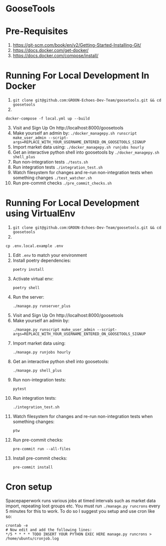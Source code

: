 # GooseTools

# Pre-Requisites

1. https://git-scm.com/book/en/v2/Getting-Started-Installing-Git/
2. https://docs.docker.com/get-docker/
3. https://docs.docker.com/compose/install/

# Running For Local Development In Docker

1. ```git clone git@github.com:GROON-Echoes-Dev-Team/goosetools.git && cd goosetools```
2.
 ```
 docker-compose -f local.yml up --build
 ```
3. Visit and Sign Up On http://localhost:8000/goosetools
4. Make yourself an admin
   by: ```./docker_managepy.sh runscript make_user_admin --script-args=REPLACE_WITH_YOUR_USERNAME_ENTERED_ON_GOOSETOOLS_SIGNUP```
5. Import market data using: ```./docker_managepy.sh runjobs hourly```
6. Get an interactive python shell into goosetools
   by ```./docker_managepy.sh shell_plus```
7. Run non-integration tests ```./tests.sh```
8. Run integration tests ```./integration_test.sh```
9. Watch filesystem for changes and re-run non-integration tests when something
   changes ```./test_watcher.sh```
10. Run pre-commit checks ```./pre_commit_checks.sh```

# Running For Local Development using VirtualEnv

1. ```git clone git@github.com:GROON-Echoes-Dev-Team/goosetools.git && cd goosetools```
1.
 ```
 cp .env.local.example .env
 ```
1. Edit ```.env``` to match your environment
1. Install poetry dependencies:
    ```
    poetry install
    ```
1. Activate virtual env:
    ```
   poetry shell
    ```
1. Run the server:
    ```
    ./manage.py runserver_plus
    ```
1. Visit and Sign Up On http://localhost:8000/goosetools
1. Make yourself an admin by:
    ```
    ./manage.py runscript make_user_admin --script-args=REPLACE_WITH_YOUR_USERNAME_ENTERED_ON_GOOSETOOLS_SIGNUP
    ```
1. Import market data using:
    ```
    ./manage.py runjobs hourly
    ```
1. Get an interactive python shell into goosetools:
    ```
    ./manage.py shell_plus
    ```
1. Run non-integration tests:
    ```
    pytest
    ```
1. Run integration tests:
    ```
    ./integration_test.sh
    ```
1. Watch filesystem for changes and re-run non-integration tests when something changes:
    ```
    ptw
    ```
1. Run pre-commit checks:
    ```
    pre-commit run --all-files
    ```
1. Install pre-commit checks:
    ```
    pre-commit install
    ```

# Cron setup

Spacepaperwork runs various jobs at timed intervals such as market data import,
repeating loot groups etc. You must run `./manage.py runcrons` every 5 minutes for this
to work. To do so I suggest you setup and use cron like so:

```
crontab -e
# Now edit and add the following lines:
*/5 * * * * TODO INSERT YOUR PYTHON EXEC HERE manage.py runcrons > /home/ubuntu/cronjob.log
```
